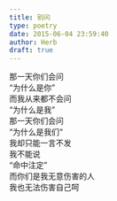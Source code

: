 ```yaml
---  
title: 别问  
type: poetry  
date: 2015-06-04 23:59:40  
author: Herb  
draft: true
---  
```

那一天你们会问  
“为什么是你”  
而我从来都不会问  
“为什么是我”    
那一天你们会问  
“为什么是我们“  
我却只能一言不发  
我不能说  
“命中注定”    
而你们是我无意伤害的人  
我也无法伤害自己呵